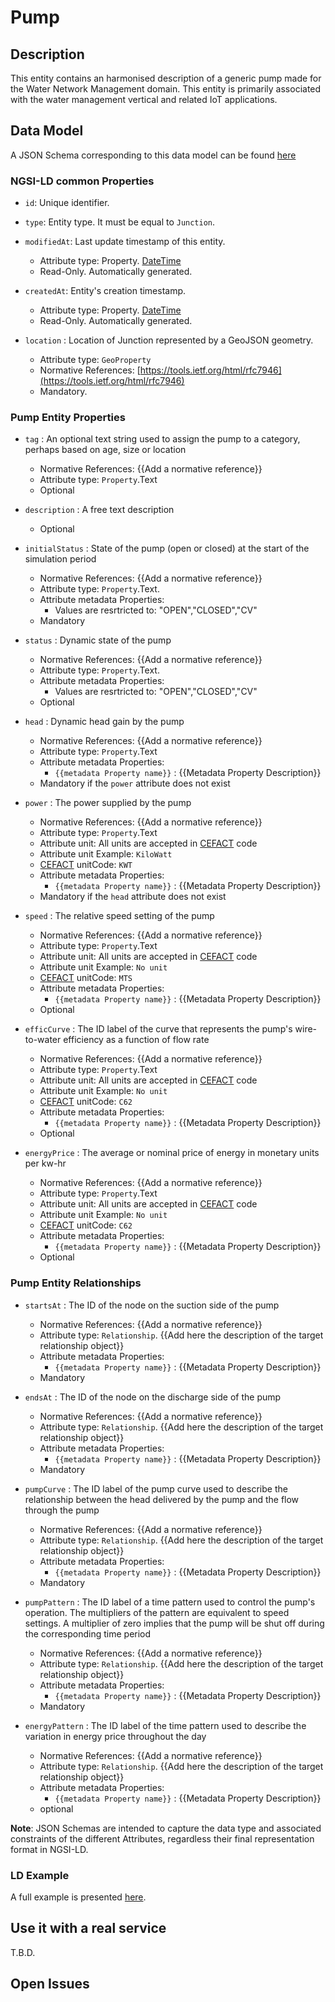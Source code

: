 # Pump

## Description
This entity contains an harmonised description of a generic pump made for the Water Network Management domain. This entity is primarily associated with the water management vertical and related IoT applications.

## Data Model

A JSON Schema corresponding to this data model can be found [here](../schema.json)

### NGSI-LD common Properties
-   `id`: Unique identifier.

-   `type`: Entity type. It must be equal to `Junction`.

-   `modifiedAt`: Last update timestamp of this
    entity.

    -   Attribute type: Property. [DateTime](https://schema.org/DateTime)
    -   Read-Only. Automatically generated.

-   `createdAt`: Entity's creation timestamp.

    -   Attribute type: Property. [DateTime](https://schema.org/DateTime)
    -   Read-Only. Automatically generated.

-   `location` : Location of Junction represented by a GeoJSON geometry.

    -   Attribute type: `GeoProperty`
    -   Normative References:
        [https://tools.ietf.org/html/rfc7946](https://tools.ietf.org/html/rfc7946)
    -   Mandatory.

### Pump Entity Properties
-   `tag` : An optional text string used to assign the pump to a category, perhaps based on age, size or location
    -   Normative References: {{Add a normative reference}}
    -   Attribute type: `Property`.Text
    -   Optional

-   `description` : A free text description
    -   Optional

-   `initialStatus` : State of the pump (open or closed) at the start of the simulation period
    -   Normative References: {{Add a normative reference}}
    -   Attribute type: `Property`.Text.
    -   Attribute metadata Properties:
        -   Values are resrtricted to: "OPEN","CLOSED","CV"
    -   Mandatory

-   `status` : Dynamic state of the pump
    -   Normative References: {{Add a normative reference}}
    -   Attribute type: `Property`.Text.
    -   Attribute metadata Properties:
        -   Values are resrtricted to: "OPEN","CLOSED","CV"
    -   Optional

-   `head` : Dynamic head gain by the pump

    -   Normative References: {{Add a normative reference}}
    -   Attribute type: `Property`.Text
    -   Attribute metadata Properties:
        -   `{{metadata Property name}}` : {{Metadata Property Description}}
    -   Mandatory if the `power` attribute does not exist

-   `power` : The power supplied by the pump
    -   Normative References: {{Add a normative reference}}
    -   Attribute type: `Property`.Text
    -   Attribute unit: All units are accepted in [CEFACT](https://www.unece.org/cefact.html) code
    -   Attribute unit Example: `KiloWatt`
    -   [CEFACT](https://www.unece.org/cefact.html) unitCode: `KWT`
    -   Attribute metadata Properties:
        -   `{{metadata Property name}}` : {{Metadata Property Description}}
    -   Mandatory if the `head` attribute does not exist

-   `speed` : The relative speed setting of the pump 
    -   Normative References: {{Add a normative reference}}
    -   Attribute type: `Property`.Text
    -   Attribute unit: All units are accepted in [CEFACT](https://www.unece.org/cefact.html) code
    -   Attribute unit Example: `No unit`
    -   [CEFACT](https://www.unece.org/cefact.html) unitCode: `MTS`
    -   Attribute metadata Properties:
        -   `{{metadata Property name}}` : {{Metadata Property Description}}
    -   Optional

-   `efficCurve` : The ID label of the curve that represents the pump's wire-to-water efficiency as a function of flow rate
    -   Normative References: {{Add a normative reference}}
    -   Attribute type: `Property`.Text
    -   Attribute unit: All units are accepted in [CEFACT](https://www.unece.org/cefact.html) code
    -   Attribute unit Example: `No unit`
    -   [CEFACT](https://www.unece.org/cefact.html) unitCode: `C62`
    -   Attribute metadata Properties:
        -   `{{metadata Property name}}` : {{Metadata Property Description}}
    -   Optional

-   `energyPrice` : The average or nominal price of energy in monetary units per kw-hr
    -   Normative References: {{Add a normative reference}}
    -   Attribute type: `Property`.Text
    -   Attribute unit: All units are accepted in [CEFACT](https://www.unece.org/cefact.html) code
    -   Attribute unit Example: `No unit`
    -   [CEFACT](https://www.unece.org/cefact.html) unitCode: `C62`
    -   Attribute metadata Properties:
        -   `{{metadata Property name}}` : {{Metadata Property Description}}
    -   Optional

### Pump Entity Relationships

-   `startsAt` : The ID of the node on the suction side of the pump

    -   Normative References: {{Add a normative reference}}
    -   Attribute type: `Relationship`.
        {{Add here the description of the target relationship object}}
    -   Attribute metadata Properties:
        -   `{{metadata Property name}}` : {{Metadata Property Description}}
    -   Mandatory

-   `endsAt` : The ID of the node on the discharge side of the pump

    -   Normative References: {{Add a normative reference}}
    -   Attribute type: `Relationship`.
        {{Add here the description of the target relationship object}}
    -   Attribute metadata Properties:
        -   `{{metadata Property name}}` : {{Metadata Property Description}}
    -   Mandatory

-   `pumpCurve` : The ID label of the pump curve used to describe the relationship between the head delivered by the pump and the flow through the pump

    -   Normative References: {{Add a normative reference}}
    -   Attribute type: `Relationship`.
        {{Add here the description of the target relationship object}}
    -   Attribute metadata Properties:
        -   `{{metadata Property name}}` : {{Metadata Property Description}}
    -   Mandatory

-   `pumpPattern` : The ID label of a time pattern used to control the pump's operation. The multipliers of the pattern are equivalent to speed settings. A multiplier of zero implies that the pump will be shut off during the corresponding time period

    -   Normative References: {{Add a normative reference}}
    -   Attribute type: `Relationship`.
        {{Add here the description of the target relationship object}}
    -   Attribute metadata Properties:
        -   `{{metadata Property name}}` : {{Metadata Property Description}}
    -   Mandatory

-   `energyPattern` : The ID label of the time pattern used to describe the variation in energy price throughout the day
    -   Normative References: {{Add a normative reference}}
    -   Attribute type: `Relationship`.
        {{Add here the description of the target relationship object}}
    -   Attribute metadata Properties:
        -   `{{metadata Property name}}` : {{Metadata Property Description}}
    -   optional


**Note**: JSON Schemas are intended to capture the data type and associated
constraints of the different Attributes, regardless their final representation
format in NGSI-LD.


### LD Example

A full example is presented [here](../example-normalized-ld.jsonld).

## Use it with a real service

T.B.D.

## Open Issues
